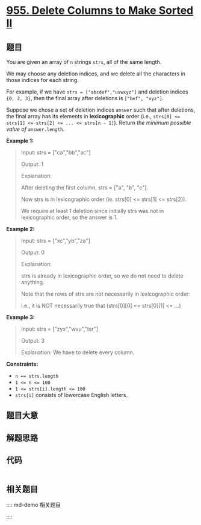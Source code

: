 # [955. Delete Columns to Make Sorted II](https://leetcode.com/problems/delete-columns-to-make-sorted-ii/)

## 题目

You are given an array of `n` strings `strs`, all of the same length.

We may choose any deletion indices, and we delete all the characters in those
indices for each string.

For example, if we have `strs = ["abcdef","uvwxyz"]` and deletion indices `{0,
2, 3}`, then the final array after deletions is `["bef", "vyz"]`.

Suppose we chose a set of deletion indices `answer` such that after deletions,
the final array has its elements in **lexicographic** order (i.e., `strs[0] <=
strs[1] <= strs[2] <= ... <= strs[n - 1]`). Return _the minimum possible value
of_ `answer.length`.



**Example 1:**

> Input: strs = ["ca","bb","ac"]
> 
> Output: 1
> 
> Explanation: 
> 
> After deleting the first column, strs = ["a", "b", "c"].
> 
> Now strs is in lexicographic order (ie. strs[0] <= strs[1] <= strs[2]).
> 
> We require at least 1 deletion since initially strs was not in lexicographic order, so the answer is 1.

**Example 2:**

> Input: strs = ["xc","yb","za"]
> 
> Output: 0
> 
> Explanation: 
> 
> strs is already in lexicographic order, so we do not need to delete anything.
> 
> Note that the rows of strs are not necessarily in lexicographic order:
> 
> i.e., it is NOT necessarily true that (strs[0][0] <= strs[0][1] <= ...)

**Example 3:**

> Input: strs = ["zyx","wvu","tsr"]
> 
> Output: 3
> 
> Explanation: We have to delete every column.

**Constraints:**

  * `n == strs.length`
  * `1 <= n <= 100`
  * `1 <= strs[i].length <= 100`
  * `strs[i]` consists of lowercase English letters.


## 题目大意

## 解题思路

## 代码

```javascript

```

## 相关题目

:::: md-demo 相关题目

::::
